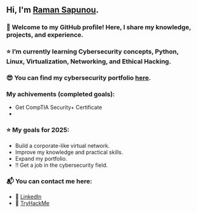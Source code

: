 ## Hi, I'm [Raman Sapunou](https://github.com/sapan322).

### 👋 Welcome to my GitHub profile! Here, I share my knowledge, projects, and experience.
### ⭐ I’m currently learning Cybersecurity concepts, Python, Linux, Virtualization, Networking, and Ethical Hacking.
### 😎 You can find my cybersecurity portfolio [here](https://github.com/sapan322/Cybersecurity-Portfolio).
### My achivements (completed goals):
  - Get CompTIA Security+ Certificate
  - 
### ⭐ My goals for 2025: 
  - Build a corporate-like virtual network.
  - Improve my knowledge and practical skills.
  - Expand my portfolio.
  - ‼️ Get a job in the cybersecurity field.

### 📬 You can contact me here: 
  - 🔗 [LinkedIn](https://www.linkedin.com/in/raman-sapunou-753718340/)
  - 🔗 [TryHackMe](https://tryhackme.com/p/sapan322)

    

